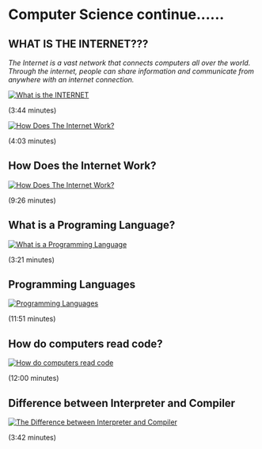 # Computer Science continue......

## WHAT IS THE INTERNET???

*The Internet is a vast network that connects computers all over the world. Through the internet, people can share information and communicate from anywhere with an internet connection.*


<a href="https://www.youtube.com/watch?v=Dxcc6ycZ73M" target="_blank"><img src="https://i.ytimg.com/vi/Dxcc6ycZ73M/hqdefault.jpg" 
alt="What is the INTERNET"  /></a>

(3:44 minutes)


<a href="https://www.youtube.com/watch?v=Sfzo4xm5eX8" target="_blank"><img src="https://i.ytimg.com/vi/Sfzo4xm5eX8/hqdefault.jpg" 
alt="How Does The Internet Work?"  /></a>

(4:03 minutes)


## How Does the Internet Work?
<a href="https://www.youtube.com/watch?v=nwDq4adJwzM" target="_blank"><img src="https://i.ytimg.com/vi/nwDq4adJwzM/hqdefault.jpg" 
alt="How Does The Internet Work?"  /></a>

(9:26 minutes)

## What is a Programing Language?
<a href="https://www.youtube.com/watch?v=EGQh5SZctaE" target="_blank"><img src="https://i.ytimg.com/vi/EGQh5SZctaE/hqdefault.jpg" 
alt="What is a Programming Language"  /></a>

(3:21 minutes)
## Programming Languages
<a href="https://www.youtube.com/watch?v=RU1u-js7db8" target="_blank"><img src="https://i.ytimg.com/vi/RU1u-js7db8/hqdefault.jpg" 
alt="Programming Languages"  /></a>

(11:51 minutes)


## How do computers read code?

<a href="https://www.youtube.com/watch?v=QXjU9qTsYCc" target="_blank"><img src="https://i.ytimg.com/vi/QXjU9qTsYCc/hqdefault.jpg" 
alt="How do computers read code"  /></a>

(12:00 minutes)

## Difference between Interpreter and Compiler
<a href="https://www.youtube.com/watch?v=e4ax90XmUBc" target="_blank"><img src="https://i.ytimg.com/vi/e4ax90XmUBc/hqdefault.jpg" 
alt="The Difference between Interpreter and Compiler"  /></a>

(3:42 minutes)
